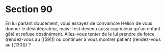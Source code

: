 # Section 90

En lui parlant doucement, vous essayez de convaincre Hélion de vous donner le désintégrateur, mais il est devenu aussi capricieux qu'un enfant gâté et refuse obstinément. Allez-vous tenter de le lui prendre de force (rendez-vous au [[59]]) ou continuer à vous montrer patient (rendez-vous au [[130]]) ?